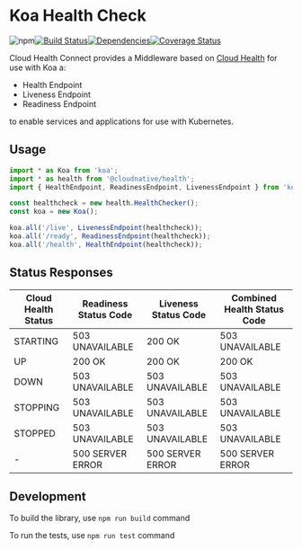 # Koa Health Check

![npm](https://img.shields.io/npm/v/@restorecommerce/koa-health-check.svg?style=flat-square)[![Build Status][build]](https://travis-ci.org/restorecommerce/koa-cloud-health?branch=master)[![Dependencies][depend]](https://david-dm.org/restorecommerce/koa-cloud-health)[![Coverage Status][cover]](https://coveralls.io/github/restorecommerce/koa-cloud-health?branch=master)

[version]: http://img.shields.io/npm/v/koa-cloud-health.svg?style=flat-square
[build]: http://img.shields.io/travis/restorecommerce/koa-cloud-health/master.svg?style=flat-square
[depend]: https://img.shields.io/david/restorecommerce/koa-cloud-health.svg?style=flat-square
[cover]: http://img.shields.io/coveralls/restorecommerce/koa-cloud-health/master.svg?style=flat-square

Cloud Health Connect provides a Middleware based on
[Cloud Health](https://github.com/CloudNativeJS/cloud-health) for use with Koa a:

- Health Endpoint
- Liveness Endpoint
- Readiness Endpoint

to enable services and applications for use with Kubernetes.

## Usage

```typescript
import * as Koa from 'koa';
import * as health from '@cloudnative/health';
import { HealthEndpoint, ReadinessEndpoint, LivenessEndpoint } from 'koa-health-check';

const healthcheck = new health.HealthChecker();
const koa = new Koa();

koa.all('/live', LivenessEndpoint(healthcheck));
koa.all('/ready', ReadinessEndpoint(healthcheck));
koa.all('/health', HealthEndpoint(healthcheck));
```

## Status Responses

| Cloud Health Status | Readiness Status Code | Liveness Status Code | Combined Health Status Code |
|---------------------|-----------------------|----------------------|-----------------------------|
| STARTING            | 503 UNAVAILABLE       | 200 OK               | 503 UNAVAILABLE             |
| UP                  | 200 OK                | 200 OK               | 200 OK                      |
| DOWN                | 503 UNAVAILABLE       | 503 UNAVAILABLE      | 503 UNAVAILABLE             |
| STOPPING            | 503 UNAVAILABLE       | 503 UNAVAILABLE      | 503 UNAVAILABLE             |
| STOPPED             | 503 UNAVAILABLE       | 503 UNAVAILABLE      | 503 UNAVAILABLE             |
| -		                | 500 SERVER ERROR      | 500 SERVER ERROR     | 500 SERVER ERROR            |

## Development

To build the library, use `npm run build` command

To run the tests, use `npm run test` command
